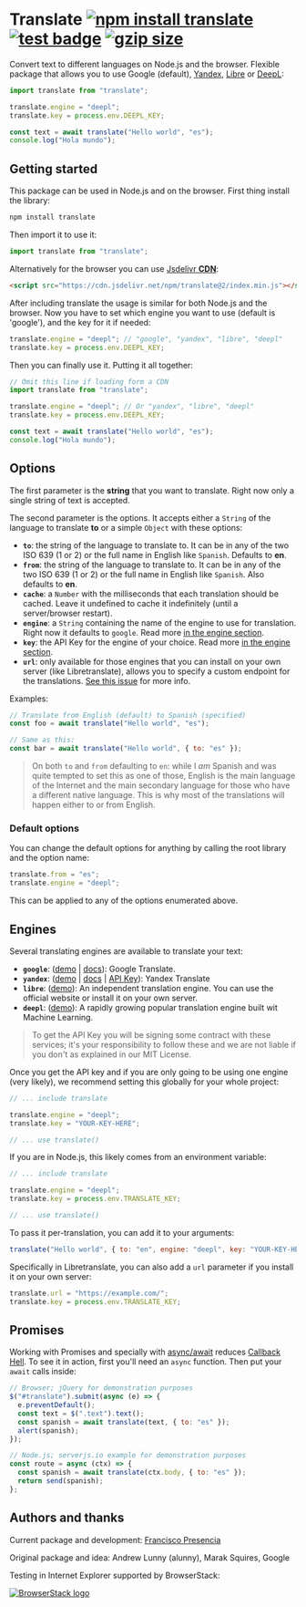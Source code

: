 # Translate [![npm install translate](https://img.shields.io/badge/npm%20install-translate-blue.svg "install badge")](https://www.npmjs.com/package/translate) [![test badge](https://github.com/franciscop/translate/workflows/tests/badge.svg "test badge")](https://github.com/franciscop/translate/blob/master/.github/workflows/tests.yml) [![gzip size](https://img.badgesize.io/franciscop/translate/master/index.min.js.svg?compression=gzip "gzip badge")](https://github.com/franciscop/translate/blob/master/index.min.js)

Convert text to different languages on Node.js and the browser. Flexible package that allows you to use Google (default), [Yandex](https://translate.yandex.com/), [Libre](https://libretranslate.com/) or [DeepL](https://www.deepl.com/en/translator):

```js
import translate from "translate";

translate.engine = "deepl";
translate.key = process.env.DEEPL_KEY;

const text = await translate("Hello world", "es");
console.log("Hola mundo");
```

## Getting started

This package can be used in Node.js and on the browser. First thing install the library:

```bash
npm install translate
```

Then import it to use it:

```js
import translate from "translate";
```

Alternatively for the browser you can use [Jsdelivr **CDN**](https://www.jsdelivr.com/package/npm/translate):

```html
<script src="https://cdn.jsdelivr.net/npm/translate@2/index.min.js"></script>
```

After including translate the usage is similar for both Node.js and the browser. Now you have to set which engine you want to use (default is 'google'), and the key for it if needed:

```js
translate.engine = "deepl"; // "google", "yandex", "libre", "deepl"
translate.key = process.env.DEEPL_KEY;
```

Then you can finally use it. Putting it all together:

```js
// Omit this line if loading form a CDN
import translate from "translate";

translate.engine = "deepl"; // Or "yandex", "libre", "deepl"
translate.key = process.env.DEEPL_KEY;

const text = await translate("Hello world", "es");
console.log("Hola mundo");
```

## Options

The first parameter is the **string** that you want to translate. Right now only a single string of text is accepted.

The second parameter is the options. It accepts either a `String` of the language to translate **to** or a simple `Object` with these options:

- **`to`**: the string of the language to translate to. It can be in any of the two ISO 639 (1 or 2) or the full name in English like `Spanish`. Defaults to **en**.
- **`from`**: the string of the language to translate to. It can be in any of the two ISO 639 (1 or 2) or the full name in English like `Spanish`. Also defaults to **en**.
- **`cache`**: a `Number` with the milliseconds that each translation should be cached. Leave it undefined to cache it indefinitely (until a server/browser restart).
- **`engine`**: a `String` containing the name of the engine to use for translation. Right now it defaults to `google`. Read more [in the engine section](#engines).
- **`key`**: the API Key for the engine of your choice. Read more [in the engine section](#engines).
- **`url`**: only available for those engines that you can install on your own server (like Libretranslate), allows you to specify a custom endpoint for the translations. [See this issue](https://github.com/franciscop/translate/issues/26#issuecomment-845038821) for more info.

Examples:

```js
// Translate from English (default) to Spanish (specified)
const foo = await translate("Hello world", "es");

// Same as this:
const bar = await translate("Hello world", { to: "es" });
```

> On both `to` and `from` defaulting to `en`: while I _am_ Spanish and was quite tempted to set this as one of those, English is the main language of the Internet and the main secondary language for those who have a different native language. This is why most of the translations will happen either to or from English.

### Default options

You can change the default options for anything by calling the root library and the option name:

```js
translate.from = "es";
translate.engine = "deepl";
```

This can be applied to any of the options enumerated above.

## Engines

Several translating engines are available to translate your text:

- **`google`**: ([demo](https://translate.google.com/) | [docs](https://cloud.google.com/translate/docs/)): Google Translate.
- **`yandex`**: ([demo](https://translate.yandex.com/) | [docs](https://tech.yandex.com/translate/) | [API Key](https://translate.yandex.com/developers/keys)): Yandex Translate
- **`libre`**: ([demo](https://libretranslate.com/)): An independent translation engine. You can use the official website or install it on your own server.
- **`deepl`**: ([demo](https://www.deepl.com/en/translator)): A rapidly growing popular translation engine built wit Machine Learning.

> To get the API Key you will be signing some contract with these services; it's your responsibility to follow these and we are not liable if you don't as explained in our MIT License.

Once you get the API key and if you are only going to be using one engine (very likely), we recommend setting this globally for your whole project:

```js
// ... include translate

translate.engine = "deepl";
translate.key = "YOUR-KEY-HERE";

// ... use translate()
```

If you are in Node.js, this likely comes from an environment variable:

```js
// ... include translate

translate.engine = "deepl";
translate.key = process.env.TRANSLATE_KEY;

// ... use translate()
```

To pass it per-translation, you can add it to your arguments:

```js
translate("Hello world", { to: "en", engine: "deepl", key: "YOUR-KEY-HERE" });
```

Specifically in Libretranslate, you can also add a `url` parameter if you install it on your own server:

```js
translate.url = "https://example.com/";
translate.key = process.env.TRANSLATE_KEY;
```

## Promises

Working with Promises and specially with [async/await](https://ponyfoo.com/articles/understanding-javascript-async-await) reduces [Callback Hell](http://callbackhell.com/). To see it in action, first you'll need an `async` function. Then put your `await` calls inside:

```js
// Browser; jQuery for demonstration purposes
$("#translate").submit(async (e) => {
  e.preventDefault();
  const text = $(".text").text();
  const spanish = await translate(text, { to: "es" });
  alert(spanish);
});

// Node.js; serverjs.io example for demonstration purposes
const route = async (ctx) => {
  const spanish = await translate(ctx.body, { to: "es" });
  return send(spanish);
};
```

## Authors and thanks

Current package and development: [Francisco Presencia](https://francisco.io/)

Original package and idea: Andrew Lunny (alunny), Marak Squires, Google

Testing in Internet Explorer supported by BrowserStack:

[![BrowserStack logo](https://i.imgur.com/CuCuOkL.png)](https://browserstack.com/)
